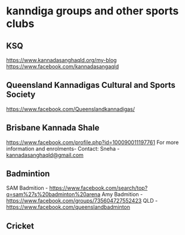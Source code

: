 # kanndiga groups and other sports clubs

## KSQ
https://www.kannadasanghaqld.org/my-blog
https://www.facebook.com/kannadasangaqld

## Queensland Kannadigas Cultural and Sports Society
https://www.facebook.com/Queenslandkannadigas/

## Brisbane Kannada Shale 
https://www.facebook.com/profile.php?id=100090011197761
For more information and enrolments- 
Contact: Sneha - kannadasanghaqld@gmail.com


## Badmintion 

 SAM Badmition - https://www.facebook.com/search/top?q=sam%27s%20badminton%20arena
 Amy Badmition - https://www.facebook.com/groups/735604727552423
 QLD - https://www.facebook.com/queenslandbadminton

## Cricket
